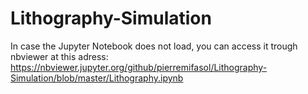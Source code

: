 # Lithography-Simulation
In case the Jupyter Notebook does not load, you can access it trough nbviewer at this adress:
https://nbviewer.jupyter.org/github/pierremifasol/Lithography-Simulation/blob/master/Lithography.ipynb
